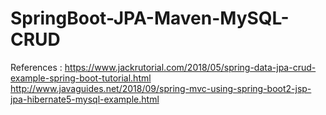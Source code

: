 # SpringBoot-JPA-Maven-MySQL-CRUD
References : https://www.jackrutorial.com/2018/05/spring-data-jpa-crud-example-spring-boot-tutorial.html
             http://www.javaguides.net/2018/09/spring-mvc-using-spring-boot2-jsp-jpa-hibernate5-mysql-example.html
             
